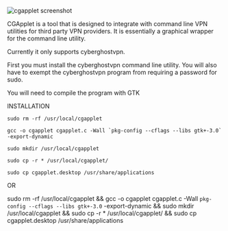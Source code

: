 ![cgapplet screenshot](https://i.ibb.co/h833FvC/cgapplet.png)

CGApplet is a tool that is designed to integrate with command line VPN utilities for third party VPN providers. It is essentially a graphical wrapper for the command line utility.

Currently it only supports cyberghostvpn.

First you must install the cyberghostvpn command line utility. You will also have to exempt the cyberghostvpn program from requiring a password for sudo.

You will need to compile the program with GTK

INSTALLATION

    sudo rm -rf /usr/local/cgapplet

    gcc -o cgapplet cgapplet.c -Wall `pkg-config --cflags --libs gtk+-3.0` -export-dynamic

    sudo mkdir /usr/local/cgapplet

    sudo cp -r * /usr/local/cgapplet/

    sudo cp cgapplet.desktop /usr/share/applications

OR

sudo rm -rf /usr/local/cgapplet && gcc -o cgapplet cgapplet.c -Wall `pkg-config --cflags --libs gtk+-3.0` -export-dynamic && sudo mkdir /usr/local/cgapplet && sudo cp -r * /usr/local/cgapplet/ && sudo cp cgapplet.desktop /usr/share/applications
